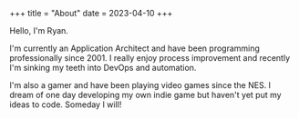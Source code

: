 +++
title = "About"
date = 2023-04-10
+++

Hello, I'm Ryan.

I'm currently an Application Architect and have been programming professionally
since 2001. I really enjoy process improvement and recently I'm sinking my teeth
into DevOps and automation.

I'm also a gamer and have been playing video games since the NES. I dream of one
day developing my own indie game but haven't yet put my ideas to code. Someday I
will!
